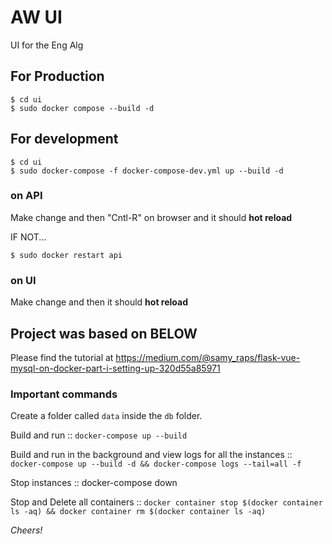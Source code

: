 # AW UI
UI for the Eng Alg

## For Production
```
$ cd ui
$ sudo docker compose --build -d 
```   

## For development
```
$ cd ui
$ sudo docker-compose -f docker-compose-dev.yml up --build -d
``` 

### on API
Make change and then "Cntl-R" on browser and it should **hot reload**

IF NOT...
```
$ sudo docker restart api
```

### on UI
Make change and then it should **hot reload**



## Project was based on BELOW

Please find the tutorial at https://medium.com/@samy_raps/flask-vue-mysql-on-docker-part-i-setting-up-320d55a85971

### Important commands

Create a folder called `data` inside the `db` folder.

Build and run :: `docker-compose up --build`

Build and run in the background and view logs for all the instances ::
`docker-compose up --build -d && docker-compose logs --tail=all -f`

Stop instances :: docker-compose down

Stop and Delete all containers :: `docker container stop $(docker container ls -aq) && docker container rm $(docker container ls -aq)`

_Cheers!_
